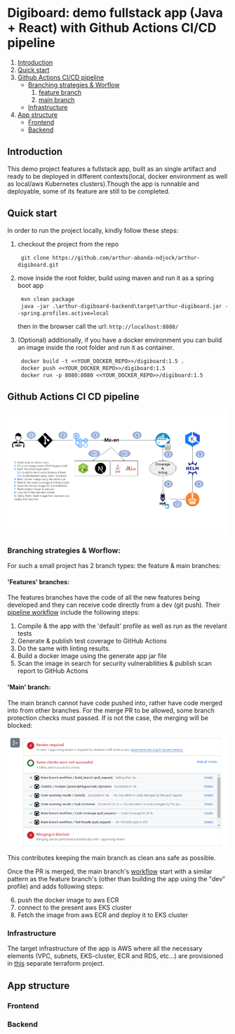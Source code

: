 # Digiboard: demo fullstack app (Java + React) with Github Actions CI/CD pipeline

1. [Introduction](#Introduction)
2. [Quick start](#quick-start)
3. [Github Actions CI/CD pipeline](#github-actions-ci-cd-pipeline)
   - [Branching strategies & Worflow](#branching-strategies--worflow)
     1. [feature branch](#features-branches)
     2. [main branch](#main-branch)
   - [Infrastructure](#infrastructure)
4. [App structure](#App-structure)
   - [Frontend](#Frontend)
   - [Backend](#Backend)

## Introduction

This demo project features a fullstack app, built as an single artifact and ready to be deployed in different contexts(local, docker environment as well as local/aws Kubernetes clusters).Though the app is runnable and deployable, some of its feature are still to be completed.

## Quick start

In order to run the project locally, kindly follow these steps:

1. checkout the project from the repo

   ```
    git clone https://github.com/arthur-abanda-ndjock/arthur-digiboard.git
   ```

2. move inside the root folder, build using maven and run it as a spring boot app

   ```
    mvn clean package
    java -jar .\arthur-digiboard-backend\target\arthur-digiboard.jar --spring.profiles.active=local
   ```

   then in the browser call the url: `http://localhost:8080/`

3. (Optional) additionally, if you have a docker environment you can build an image inside the root folder and run it as container.

   ```
    docker build -t <<YOUR_DOCKER_REPO>>/digiboard:1.5 .
    docker push <<YOUR_DOCKER_REPO>>/digiboard:1.5
    docker run -p 8080:8080 <<YOUR_DOCKER_REPO>>/digiboard:1.5
   ```

## Github Actions CI CD pipeline

![CI/CD pipeline](assets/CI_CD.png)

### Branching strategies & Worflow:

For such a small project has 2 branch types: the feature & main branches:

#### 'Features' branches:

The features branches have the code of all the new features being developed and they can receive code directly from a dev (git push). Their [pipeline workflow](.github/workflows/feature-branch.yaml) include the following steps:

1. Compile & the app with the 'default' profile as well as run as the revelant tests
2. Generate & publish test coverage to GitHub Actions
3. Do the same with linting results.
4. Build a docker image using the generate app jar file
5. Scan the image in search for security vulnerabilities & publish scan report to GitHub Actions

#### 'Main' branch:

The main branch cannot have code pushed into, rather have code merged into from other branches. For the merge PR to be allowed, some branch protection checks must passed. If is not the case, the merging will be blocked:

![Branch protection during PR](assets/branch-protections.png)

This contributes keeping the main branch as clean ans safe as possible.

Once the PR is merged, the main branch's [workflow](.github/workflows/main-branch.yaml) start with a similar pattern as the feature branch's (other than building the app using the "dev" profile) and adds following steps:

6. push the docker image to aws ECR
7. connect to the present aws EKS cluster
8. Fetch the image from aws ECR and deploy it to EKS cluster

### Infrastructure

The target infrastructure of the app is AWS where all the necessary elements (VPC, subnets, EKS-cluster, ECR and RDS, etc...) are provisioned in [this](https://github.com/arthur-abanda-ndjock/arthur-digiboard-terraform) separate terraform project.

## App structure

### Frontend

### Backend

```

```
